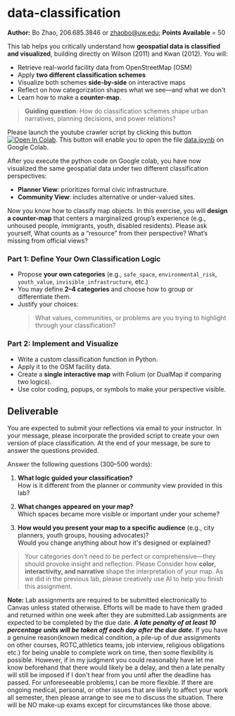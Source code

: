 # data-classification

**Author:** Bo Zhao, 206.685.3846 or zhaobo@uw.edu; **Points Available** = 50

This lab helps you critically understand how **geospatial data is classified and visualized**, building directly on Wilson (2011) and Kwan (2012). You will:

- Retrieve real-world facility data from OpenStreetMap (OSM)
- Apply **two different classification schemes**
- Visualize both schemes **side-by-side** on interactive maps
- Reflect on how categorization shapes what we see—and what we don't
- Learn how to make a **counter-map**.

> **Guiding question**: How do classification schemes shape urban narratives, planning decisions, and power relations?

Please launch the youtube crawler script by clicking this button[![Open In Colab](https://colab.research.google.com/assets/colab-badge.svg)](https://colab.research.google.com/github/jakobzhao/data-classification/blob/main/data.ipynb). This button will enable you to open the file [data.ipynb](data.ipynb) on Google Colab.

After you execute the python code on Google colab, you have now visualized the same geospatial data under two different classification perspectives:

- **Planner View**: prioritizes formal civic infrastructure.
- **Community View**: includes alternative or under-valued sites.

Now you know how to classify map objects. In this exercise, you will **design a counter-map** that centers a marginalized group’s experience (e.g., unhoused people, immigrants, youth, disabled residents). Please ask yourself, What counts as a “resource” from their perspective? What’s missing from official views?

### Part 1: Define Your Own Classification Logic

- Propose **your own categories** (e.g., `safe_space`, `environmental_risk`, `youth_value`, `invisible_infrastructure`, etc.)
- You may define **2–4 categories** and choose how to group or differentiate them.
- Justify your choices:  
  > What values, communities, or problems are you trying to highlight through your classification?

### Part 2: Implement and Visualize

- Write a custom classification function in Python.
- Apply it to the OSM facility data.
- Create a **single interactive map** with Folium (or DualMap if comparing two logics).
- Use color coding, popups, or symbols to make your perspective visible.


## Deliverable

You are expected to submit your reflections via email to your instructor. In your message, please incorporate the provided script to create your own version of place classification. At the end of your message, be sure to answer the questions provided.

Answer the following questions (300–500 words):

1. **What logic guided your classification?**  
   How is it different from the planner or community view provided in this lab?

2. **What changes appeared on your map?**  
   Which spaces became more visible or important under your scheme?

3. **How would you present your map to a specific audience** (e.g., city planners, youth groups, housing advocates)?  
   Would you change anything about how it's designed or explained?
   
> Your categories don’t need to be perfect or comprehensive—they should provoke insight and reflection. Please Consider how **color, interactivity, and narrative** shape the interpretation of your map. As we did in the previous lab, please creatively use AI to help you finish this assignment.

**Note:** Lab assignments are required to be submitted electronically to Canvas unless stated otherwise. Efforts will be made to have them graded and returned within one week after they are submitted.Lab assignments are expected to be completed by the due date. ***A late penalty of at least 10 percentage units will be taken off each day after the due date.*** If you have a genuine reason(known medical condition, a pile-up of due assignments on other courses, ROTC,athletics teams, job interview, religious obligations etc.) for being unable to complete work on time, then some flexibility is possible. However, if in my judgment you could reasonably have let me know beforehand that there would likely be a delay, and then a late penalty will still be imposed if I don't hear from you until after the deadline has passed. For unforeseeable problems,I can be more flexible. If there are ongoing medical, personal, or other issues that are likely to affect your work all semester, then please arrange to see me to discuss the situation. There will be NO make-up exams except for circumstances like those above.
